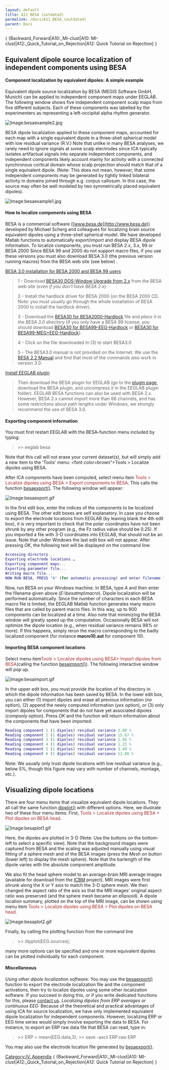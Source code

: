 ```yaml
---
layout: default
title: A11 BESA (outdated)
permalink: /docs/A11_BESA_(outdated)
parent: Docs
---
```


{ {Backward_Forward|A10:_MI-clust|A10:
MI-clust|A12:_Quick_Tutorial_on_Rejection|A12: Quick Tutorial on
Rejection} }

## Equivalent dipole source localization of independent components using BESA

#### Component localization by equivalent dipoles: A simple example

Equivalent dipole source localization by BESA (MEGIS Software GmbH,
Munich) can be applied to independent component maps under EEGLAB. The
following window shows five independent component scalp maps from five
different subjects. Each of these components was labelled by the
experimenters as representing a left-occipital alpha rhythm generator.


![Image:besaexample2.jpg](/assets/images/besaexample2.jpg)



BESA dipole localization applied to these component maps, accounted for
each map with a single equivalent dipole in a three-shell spherical
model with low residual variance (R.V.) Note that unlike in many BESA
analyses, we rarely need to ignore signals at some scalp electrodes
since ICA typically isolates artifactual signals into separate
independent components, and independent components likely account mainly
for activity with a connected synchronous cortical domain whose scalp
projection should match that of a single equivalent dipole. (Note: This
does not mean, however, that some independent components may be
generated by tightly linked bilateral activity in domains joined through
e.g. corpus callosum. In this case, the source may often be well modeled
by two symmetrically placed equivalent dipoles).


![Image:besaexample1.jpg](/assets/images/besaexample1.jpg)


#### How to localize components using BESA

BESA is a commercial software ([www.besa.de](http://www.besa.de))
developed by Michael Scherg and colleagues for localizing brain source
equivalent dipoles using a three-shell spherical model.
We have developed Matlab functions to automatically export/import and
display BESA dipole information. To localize components, you must run
BESA 2.x, 3.x, 99 or BESA 2000 Since BESA 99 and 2000 do not support
macro files, if you use these versions you must also download BESA 3.0
(the previous version running macros) from the BESA web site (see below)
.

<u>BESA 3.0 installation for BESA 2000 and BESA 99 users</u>

> 1 - Download [BESA30 DOS-Window Upgrade
> from 2.x](ftp://ftp.besa.de/updates/besa_version_3.0/besa30-dos-windows_upgrade_from_2x.exe)
> from the BESA web site (*even if you don't have BESA 2.x*)
>
> 2 - Install the hardlock driver for BESA 2000 (on the BESA 2000 CD.
> Note: you must usually go through the whole installation of BESA 2000
> to install the hardlock driver).
>
> 3 - Download the [BESA30 for
> BESA2000-Hardlock](ftp://ftp.besa.de/updates/besa_version_3.0/besa30_for_besa2000-hardlock.exe)
> file and *place it in the BESA 3.0 directory* (if you only have a BESA
> 99 license, you should download [BESA30 for
> BESA99-EEG-Hardlock](ftp://ftp.besa.de/updates/besa_version_3.0/besa30_for_besa99-eeg-hardlock.exe)
> or [BESA30 for
> BESA99-MEG+EEG-Hardlock](ftp://ftp.besa.de/updates/besa_version_3.0/besa30_for_besa99-meg+eeg-hardlock.exe)).
>
> 4 - Click on the file downloaded in (3) to start BESA3.0
>
> 5 - The BESA3.0 manual is not provided on the Internet. We use the
> [BESA 2.2
> Manual](ftp://ftp.besa.de/updates/besa_version_3.0/besa22_manuals.exe)
> and find that most of the commands also work in version 3.0.

<u>Install EEGLAB plugin</u>

> Then download the BESA plugin for EEGLAB (go to the [plugin
> page](http://sccn.ucsd.edu/eeglab/plugins.html), download the BESA
> plugin, and uncompress it in the EEGLAB plugin folder). EEGLAB BESA
> functions can also be used with BESA 2.x. However, BESA 2.x cannot
> import more than 66 channels, and has some restrictions about path
> lengths under Windows, we strongly recommend the use of BESA 3.0.

#### Exporting component information

You must first restart EEGLAB with the BESA-function menu included by
typing:

> \>\> eeglab besa

Note that this call will not erase your current dataset(s), but will
simply add a new item to the 'Tools' menu: <font color=brown">Tools \>
Localize dipoles using BESA</font>.

After ICA components have been computed, select menu item
<font color=brown>Tools \> Localize dipoles using BESA \> Export
components to BESA</font>. This calls the function
[besaexport()](http://sccn.ucsd.edu/eeglab/allfunctions/besaexport.html).
The following window will appear:


![Image:besaexport.gif](/assets/images/besaexport.gif)



In the first edit box, enter the indices of the components to be
localized using BESA. The other edit boxes are self explanatory. In case
you choose to export the electrode locations from EEGLAB (by leaving
blank the 4th edit box), it is very important to check that the polar
coordinates have not been shrunk by any other program (e.g., the Fz
radius value should be 0.25). If you imported a file with 3-D
coordinates into EEGLAB, that should not be an issue. Note that under
Windows the last edit box will not appear. After pressing *OK*, the
following text will be displayed on the command line:

``` matlab
Accessing directory...
Exporting electrode locations …
Exporting component maps...
Exporting parameter file...
Writing macro file...
NOW RUN BESA, PRESS "A" (for automatic processing) and enter filename "E:\besatmp\macro"
```

Now, run BESA on your Windows machine. In BESA, type *A* and then enter
the filename given above (*E:\\besatmp\\macro*). Dipole localization
will be performed automatically. Since the number of characters in each
BESA macro file is limited, the EEGLAB Matlab function generates many
macro files that are called by parent macro files. In this way, up to
900 components can be localized at a time. Also note that minimizing the
BESA window will greatly speed up the computation. Occasionally BESA
will not optimize the dipole location (e.g., when residual variance
remains 98% or more). If this happens, simply rerun the macro
corresponding to the badly localized component (for instance
**macro10.aut** for component 10).

#### Importing BESA component locations

Select menu item<font color=brown>Tools \> Localize dipoles using BESA\>
Import dipoles from BESA</font>(calling the function
[besaimport()](http://sccn.ucsd.edu/eeglab/allfunctions/besaimport.html)).
The following interactive window will pop up.


![Image:besaimport.gif](/assets/images/besaimport.gif)



In the upper edit box, you must provide the location of the directory in
which the dipole information has been saved by BESA. In the lower edit
box, you can either (1) import dipoles and erase all previous
information (*no* option), (2) append the newly computed information
(*yes* option), or (3) only import dipoles for components that do not
have yet associated dipoles (*componly* option). Press *OK* and the
function will return information about the components that have been
imported:

``` matlab
Reading component 1 (1 dipoles) residual variance 2.09 %
Reading component 2 (1 dipoles) residual variance 15.67 %
Reading component 3 (1 dipoles) residual variance 1.94 %
Reading component 4 (1 dipoles) residual variance 1.23 %
Reading component 5 (1 dipoles) residual variance 3.49 %
Reading component 6 (1 dipoles) residual variance 12.88 %
```

Note: We usually only trust dipole locations with low residual variance
(e.g., below 5%, though this figure may vary with number of channels,
montage, etc.).

## Visualizing dipole locations

There are four menu items that visualize equivalent dipole locations.
They all call the same function
[dipplot()](http://sccn.ucsd.edu/eeglab/allfunctions/dipplot.html) with
different options. Here, we illustrate two of these four menu items:
First, <font color=brown>Tools \> Localize dipoles using BESA \> Plot
dipoles on BESA head</font>.


![Image:besaplot1.gif](/assets/images/besaplot1.gif)



Here, the dipoles are plotted in 3-D (Note: Use the buttons on the
bottom-left to select a specific view). Note that the background images
were captured from BESA and the scaling was adjusted manually using
visual fitting of a sphere mesh and of the BESA images (press the *Mesh
on* button (lower left) to display the mesh sphere). Note that the
barlength of the dipole varies with the absolute component amplitude.

We also fit the head sphere model to an average-brain MRI average images
(available for download from the
[ICBM](http://www.bic.mni.mcgill.ca/cgi/icbm_view/) project). MRI images
were first shrunk along the X or Y axis to match the 3-D sphere mesh. We
then changed the aspect ratio of the axis so that the MRI images'
original aspect ratio was preserved (and the sphere mesh became an
ellipsoid). A dipole location summary, plotted on the top of the MRI
image, can be shown using menu item <font color=brown>Tools \> Localize
dipoles using BESA \> Plot dipoles on BESA head.</font>


![Image:besaplot2.gif](/assets/images/besaplot2.gif)



Finally, by calling the plotting function from the command line


> \>\> dipplot(EEG.sources);


many more options can be specified and one or more equivalent dipoles
can be plotted individually for each component.

#### Miscellaneous

*Using other dipole localization software:* You may use the
[besaexport()](http://sccn.ucsd.edu/eeglab/allfunctions/besaexport.html)
function to export the electrode localization file and the component
activations, then try to localize dipoles using some other localization
software. If you succeed in doing this, or if you write dedicated
functions for this, please [contact us](mailto:eeglab@sccn.ucsd.edu).
*Localizing dipoles from ERP averages or continuous EEG:* Because of the
theoretical and practical advantages of using ICA for source
localization, we have only implemented equivalent dipole localization
for independent components. However, localizing ERP or EEG time series
would simply involve exporting the data to BESA. For instance, to export
an ERP raw data file that BESA can read, type in:

> \>\> ERP = mean(EEG.data,3);
> \>\> save -ascii ERP.raw ERP

You may also use the electrode location file generated by
[besaexport()](http://sccn.ucsd.edu/eeglab/allfunctions/besaexport.html).

[Category:IV. Appendix](/Category:IV._Appendix "wikilink") {
{Backward_Forward|A10:_MI-clust|A10:
MI-clust|A12:_Quick_Tutorial_on_Rejection|A12: Quick Tutorial on
Rejection} }